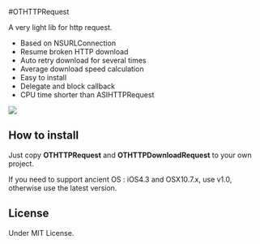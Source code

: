 #OTHTTPRequest

A very light lib for http request.  

* Based on NSURLConnection
* Resume broken HTTP download
* Auto retry download for several times
* Average download speed calculation
* Easy to install
* Delegate and block callback
* CPU time shorter than ASIHTTPRequest

![](https://raw.githubusercontent.com/OpenFibers/OTHTTPRequest/master/demo.png)

## How to install

Just copy **OTHTTPRequest** and **OTHTTPDownloadRequest** to your own project.

If you need to support ancient OS : iOS4.3 and OSX10.7.x, use v1.0, otherwise use the latest version.

## License

Under MIT License.
